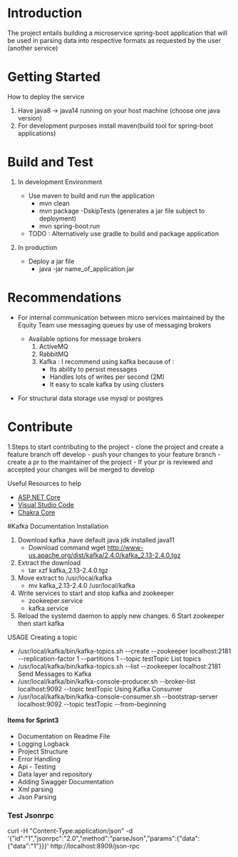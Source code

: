 # Introduction 
The project entails building a microservice spring-boot application that will be used in parsing data into
respective formats as requested by the user (another service)

# Getting Started
How to deploy the service
1. Have java8 -> java14 running on your host machine (choose one java version)
2. For development purposes install maven(build tool for spring-boot applications)

# Build and Test
1. In development Environment
    - Use maven to build and run the application
       - mvn clean
       - mvn package -DskipTests (generates a jar file subject to deployment)
       - mvn spring-boot:run
    - TODO : Alternatively use gradle to build and package application
    
2. In production 
    - Deploy a jar file
       - java -jar name_of_application.jar 

# Recommendations
- For internal communication between micro services maintained by the Equity Team use messaging queues by use of messaging brokers
  - Available options for message brokers
     1. ActiveMQ
     2. RabbitMQ
     3. Kafka : I recommend using kafka because of :
        - Its ability to persist messages
        - Handles lots of writes per second (2M)
        - It easy to scale kafka by using clusters
        
- For structural data storage use mysql or postgres

# Contribute
1.Steps to start contributing to the project
     - clone the project and create a feature branch off develop
     - push your changes to your feature branch
     - create a pr to the maintainer of the project 
     - If your pr is reviewed and accepted your changes will be merged to develop
     
Useful Resources to help 
- [ASP.NET Core](https://github.com/aspnet/Home)
- [Visual Studio Code](https://github.com/Microsoft/vscode)
- [Chakra Core](https://github.com/Microsoft/ChakraCore)

#Kafka Documentation
Installation
1. Download kafka ,have default java jdk installed java11
    - Download command wget http://www-us.apache.org/dist/kafka/2.4.0/kafka_2.13-2.4.0.tgz
2. Extract the download 
    - tar xzf kafka_2.13-2.4.0.tgz
3. Move extract to /usr/local/kafka
    - mv kafka_2.13-2.4.0 /usr/local/kafka
4. Write services to start and stop kafka and zookeeper
    - zookeeper.service
    - kafka.service
5. Reload the systemd daemon to apply new changes.
6  Start zookeeper then start kafka

USAGE
Creating a topic
- /usr/local/kafka/bin/kafka-topics.sh --create --zookeeper localhost:2181 --replication-factor 1 --partitions 1 --topic testTopic
List topics
- /usr/local/kafka/bin/kafka-topics.sh --list --zookeeper localhost:2181
Send Messages to Kafka
- /usr/local/kafka/bin/kafka-console-producer.sh --broker-list localhost:9092 --topic testTopic
Using Kafka Consumer
- /usr/local/kafka/bin/kafka-console-consumer.sh --bootstrap-server localhost:9092 --topic testTopic --from-beginning

#### Items for Sprint3
- Documentation on Readme File
- Logging Logback
- Project Structure
- Error Handling
- Api - Testing
- Data layer and repository
- Adding Swagger Documentation
- Xml parsing
- Json Parsing

### Test Jsonrpc
curl -H "Content-Type:application/json" -d '{"id":"1","jsonrpc":"2.0","method":"parseJson","params":{"data":{"data":"1"}}}' http://localhost:8909/json-rpc
